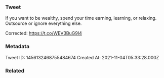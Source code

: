 ### Tweet
If you want to be wealthy, spend your time earning, learning, or relaxing. Outsource or ignore everything else.

Corrected: https://t.co/WEV3BuG9I4

### Metadata
Tweet ID: 1456132468755484674
Created At: 2021-11-04T05:33:28.000Z

### Related

